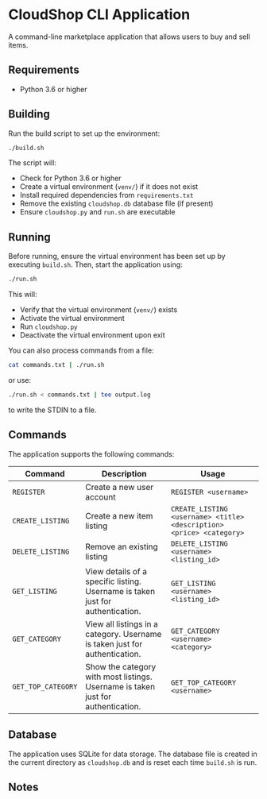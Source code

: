 # CloudShop CLI Application

A command-line marketplace application that allows users to buy and sell items.

## Requirements

- Python 3.6 or higher

## Building

Run the build script to set up the environment:
```sh
./build.sh
```
The script will:
- Check for Python 3.6 or higher
- Create a virtual environment (`venv/`) if it does not exist
- Install required dependencies from `requirements.txt`
- Remove the existing `cloudshop.db` database file (if present)
- Ensure `cloudshop.py` and `run.sh` are executable

## Running

Before running, ensure the virtual environment has been set up by executing `build.sh`. Then, start the application using:
```sh
./run.sh
```
This will:
- Verify that the virtual environment (`venv/`) exists
- Activate the virtual environment
- Run `cloudshop.py`
- Deactivate the virtual environment upon exit

You can also process commands from a file:
```sh
cat commands.txt | ./run.sh
```
or use:
```sh
./run.sh < commands.txt | tee output.log
```
to write the STDIN to a file.

## Commands

The application supports the following commands:

| Command | Description | Usage |
|---------|-------------|-------|
| `REGISTER` | Create a new user account | `REGISTER <username>` |
| `CREATE_LISTING` | Create a new item listing | `CREATE_LISTING <username> <title> <description> <price> <category>` |
| `DELETE_LISTING` | Remove an existing listing | `DELETE_LISTING <username> <listing_id>` |
| `GET_LISTING` | View details of a specific listing. Username is taken just for authentication. | `GET_LISTING <username> <listing_id>` |
| `GET_CATEGORY` | View all listings in a category. Username is taken just for authentication. | `GET_CATEGORY <username> <category>` |
| `GET_TOP_CATEGORY` | Show the category with most listings. Username is taken just for authentication. | `GET_TOP_CATEGORY <username>` |

## Database

The application uses SQLite for data storage. The database file is created in the current directory as `cloudshop.db` and is reset each time `build.sh` is run.

## Notes



